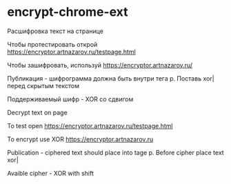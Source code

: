 # encrypt-chrome-ext

Расшифровка текст на странице

Чтобы протестировать открой https://encryptor.artnazarov.ru/testpage.html

Чтобы зашифровать, используй https://encryptor.artnazarov.ru/

Публикация - шифрограмма должна быть внутри тега p. Поставь xor| перед скрытым текстом

Поддерживаемый шифр - XOR со сдвигом

Decrypt text on page

To test open https://encryptor.artnazarov.ru/testpage.html

To encrypt use XOR https://encryptor.artnazarov.ru

Publication - ciphered text should place into tage p. Before cipher place text xor|

Avaible cipher - XOR with shift